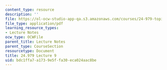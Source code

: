 ```yaml
---
content_type: resource
description: ''
file: https://ol-ocw-studio-app-qa.s3.amazonaws.com/courses/24-979-topics-in-semantics-negative-polarity-items-fall-2018/bdc1ffa7a1739e5ffa30eca024aac8be_MIT24_979F18_lec9.pdf
file_type: application/pdf
learning_resource_types:
- Lecture Notes
ocw_type: OCWFile
parent_title: Lecture Notes
parent_type: CourseSection
resourcetype: Document
title: 24.979 Lecture 9
uid: bdc1ffa7-a173-9e5f-fa30-eca024aac8be
---
```

